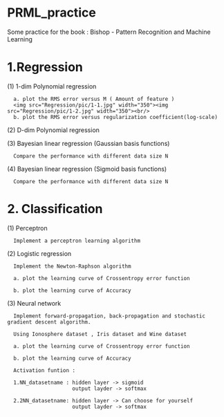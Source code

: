 # PRML_practice
Some practice for the book : Bishop - Pattern Recognition and Machine Learning
# 1.Regression
  (1) 1-dim Polynomial regression
  
      a. plot the RMS error versus M ( Amount of feature )  
      <img src="Regression/pic/1-1.jpg" width="350"><img src="Regression/pic/1-2.jpg" width="350"><br/>
      b. plot the RMS error versus regularization coefficient(log-scale)
      
  (2) D-dim Polynomial regression
  
  (3) Bayesian linear regression (Gaussian basis functions)
      
      Compare the performance with different data size N
      
  (4) Bayesian linear regression (Sigmoid basis functions)
      
      Compare the performance with different data size N
      
# 2. Classification
  (1) Perceptron
      
      Implement a perceptron learning algorithm
      
  (2) Logistic regression
      
      Implement the Newton-Raphson algorithm
      
      a. plot the learning curve of Crossentropy error function
      
      b. plot the learning curve of Accuracy
      
  (3) Neural network
      
      Implement forward-propagation, back-propagation and stochastic gradient descent algorithm.
      
      Using Ionosphere dataset , Iris dataset and Wine dataset
      
      a. plot the learning curve of Crossentropy error function
      
      b. plot the learning curve of Accuracy
      
      Activation funtion :
      
      1.NN_datasetname : hidden layer -> sigmoid
                         output layder -> softmax
                         
      2.2NN_datasetname: hidden layer -> Can choose for yourself
                         output layder -> softmax
